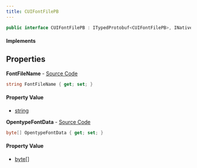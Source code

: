 ```yaml
---
title: CUIFontFilePB
---
```


```csharp
public interface CUIFontFilePB : ITypedProtobuf<CUIFontFilePB>, INativeHandle
```

#### Implements

## Properties

**FontFileName** - [Source Code](https://github.com/swiftly-solution/swiftlys2/blob/master/managed/src/SwiftlyS2.Generated/Protobufs/Interfaces/CUIFontFilePB.cs#L13)

```csharp
string FontFileName { get; set; }
```

#### Property Value

- [string](https://learn.microsoft.com/dotnet/api/system.string)

**OpentypeFontData** - [Source Code](https://github.com/swiftly-solution/swiftlys2/blob/master/managed/src/SwiftlyS2.Generated/Protobufs/Interfaces/CUIFontFilePB.cs#L16)

```csharp
byte[] OpentypeFontData { get; set; }
```

#### Property Value

- [byte](https://learn.microsoft.com/dotnet/api/system.byte)[]

